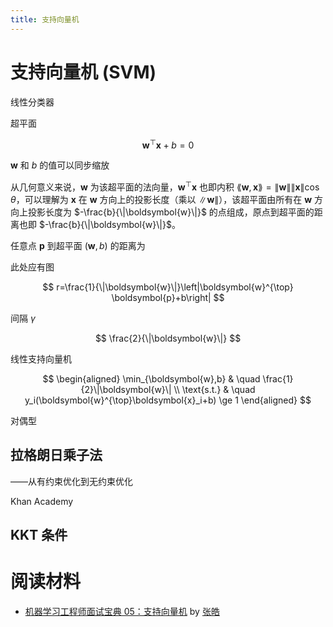 ```yaml
---
title: 支持向量机
---
```


# 支持向量机 (SVM)

<link rel="stylesheet" href="/notes/katex.min.css">

线性分类器

超平面

$$
\boldsymbol{w}^{\top}\boldsymbol{x}+b=0
$$

$\boldsymbol{w}$ 和 $b$ 的值可以同步缩放

从几何意义来说，$\boldsymbol{w}$ 为该超平面的法向量，$\boldsymbol{w}^{\top} \boldsymbol{x}$ 也即内积 $\lang\boldsymbol{w},\boldsymbol{x}\rang = \|\boldsymbol{w}\|\|\boldsymbol{x}\|\cos\theta$，可以理解为 $\boldsymbol{x}$ 在 $\boldsymbol{w}$ 方向上的投影长度（乘以 $\|\boldsymbol{w}\|$），该超平面由所有在 $\boldsymbol{w}$ 方向上投影长度为 $-\frac{b}{\|\boldsymbol{w}\|}$ 的点组成，原点到超平面的距离也即 $-\frac{b}{\|\boldsymbol{w}\|}$。

任意点 $\boldsymbol{p}$ 到超平面 $(\boldsymbol{w},b)$ 的距离为

此处应有图

$$
r=\frac{1}{\|\boldsymbol{w}\|}\left|\boldsymbol{w}^{\top} \boldsymbol{p}+b\right|
$$

间隔 $\gamma$

$$
\frac{2}{\|\boldsymbol{w}\|}
$$

线性支持向量机

$$
\begin{aligned}
    \min_{\boldsymbol{w},b} & \quad \frac{1}{2}\|\boldsymbol{w}\| \\
    \text{s.t.} & \quad y_i(\boldsymbol{w}^{\top}\boldsymbol{x}_i+b) \ge 1
\end{aligned}
$$

对偶型

## 拉格朗日乘子法

<span class="cn-font" lang="zh-CN">——</span>从有约束优化到无约束优化

Khan Academy

## KKT 条件

<!--
下面是吴恩达的见解：

如果 Feature 的数量很大，跟样本数量差不多，这时候选用 LR 或者是 Linear Kernel 的 SVM
如果 Feature 的数量比较小，样本数量一般，不算大也不算小，选用 SVM+Gaussian Kernel
如果 Feature 的数量比较小，而样本数量很多，需要手工添加一些 feature 变成第一种情况
-->

# 阅读材料

- [机器学习工程师面试宝典 05：支持向量机](https://github.com/HaoMood/homepage/blob/master/files/%E6%9C%BA%E5%99%A8%E5%AD%A6%E4%B9%A0%E5%B7%A5%E7%A8%8B%E5%B8%88%E9%9D%A2%E8%AF%95%E5%AE%9D%E5%85%B8-05-%E6%94%AF%E6%8C%81%E5%90%91%E9%87%8F%E6%9C%BA.pdf) by [张皓](https://haomood.github.io/homepage/)
